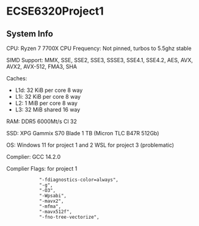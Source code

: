 # ECSE6320Project1
## System Info 

CPU: Ryzen 7 7700X
CPU Frequency: Not pinned, turbos to 5.5ghz stable

SIMD Support: MMX, SSE, SSE2, SSE3, SSSE3, SSE4.1, SSE4.2, AES, AVX, AVX2, AVX-512, FMA3, SHA

Caches:

  - L1d: 32 KiB per core 8 way
  - L1i: 32 KiB per core 8 way
  - L2: 1 MiB per core 8 way
  - L3: 32 MiB shared 16 way

RAM: DDR5 6000Mt/s Cl 32

SSD: XPG Gammix S70 Blade 1 TB (Micron TLC B47R 512Gb)

OS: Windows 11 for project 1 and 2
WSL for project 3 (problematic)

Complier: GCC 14.2.0

Complier Flags: for project 1

                "-fdiagnostics-color=always",
                "-g",
                "-O3",
                "-Wpsabi",
                "-mavx2",
                "-mfma",
                "-mavx512f",
                "-fno-tree-vectorize",


